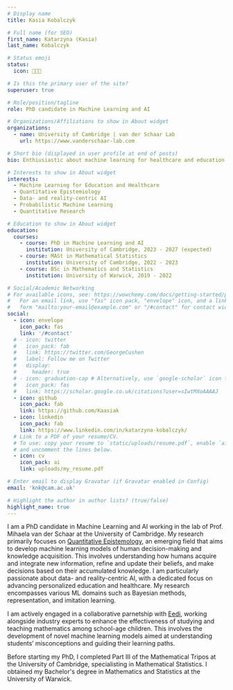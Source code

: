 ```yaml
---
# Display name
title: Kasia Kobalczyk

# Full name (for SEO)
first_name: Katarzyna (Kasia)
last_name: Kobalczyk

# Status emoji
status:
  icon: 👩🏻‍💻

# Is this the primary user of the site?
superuser: true

# Role/position/tagline
role: PhD candidate in Machine Learning and AI

# Organizations/Affiliations to show in About widget
organizations:
  - name: University of Cambridge | van der Schaar Lab
    url: https://www.vanderschaar-lab.com

# Short bio (displayed in user profile at end of posts)
bio: Enthiusiastic about machine learning for healthcare and education. Striving to push forwards the fields quantitative epistemology, online decision-making and human-machine interaction.

# Interests to show in About widget
interests:
  - Machine Learning for Education and Healthcare
  - Quantitative Epistemiology
  - Data- and reality-centric AI
  - Probabilistic Machine Learning
  - Quantitative Research

# Education to show in About widget
education:
  courses:
    - course: PhD in Machine Learning and AI
      institution: University of Cambridge, 2023 - 2027 (expected)
    - course: MASt in Mathematical Statistics
      institution: University of Cambridge, 2022 - 2023
    - course: BSc in Mathematics and Statistics
      institution: University of Warwick, 2019 - 2022

# Social/Academic Networking
# For available icons, see: https://wowchemy.com/docs/getting-started/page-builder/#icons
#   For an email link, use "fas" icon pack, "envelope" icon, and a link in the
#   form "mailto:your-email@example.com" or "/#contact" for contact widget.
social:
  - icon: envelope
    icon_pack: fas
    link: '/#contact'
  # - icon: twitter
  #   icon_pack: fab
  #   link: https://twitter.com/GeorgeCushen
  #   label: Follow me on Twitter
  #   display:
  #     header: true
  # - icon: graduation-cap # Alternatively, use `google-scholar` icon from `ai` icon pack
  #   icon_pack: fas
  #   link: https://scholar.google.co.uk/citations?user=sIwtMXoAAAAJ
  - icon: github
    icon_pack: fab
    link: https://github.com/Kaasiak
  - icon: linkedin
    icon_pack: fab
    link: https://www.linkedin.com/in/katarzyna-kobalczyk/
  # Link to a PDF of your resume/CV.
  # To use: copy your resume to `static/uploads/resume.pdf`, enable `ai` icons in `params.yaml`,
  # and uncomment the lines below.
  - icon: cv
    icon_pack: ai
    link: uploads/my_resume.pdf

# Enter email to display Gravatar (if Gravatar enabled in Config)
email: 'knk@cam.ac.uk'

# Highlight the author in author lists? (true/false)
highlight_name: true
---
```

<!-- I am a PhD candidate in Machine Learning and AI working in the lab of Prof. Mihaela van der Schaar at the University of Cambridge. The primary field of my research resides in the emergent realm of [Quantitative Epistemology](https://www.vanderschaar-lab.com/). The goal of Quantiative Epistemology is to develop machine learning models of decision-making, including how humans acquire and learn from new information, establish and update their beliefs, and act on the basis of their cumulative knowledge. With a primary emphasis on data- and reality- cetnric AI, my research aims at advancing personalised education and healthcare. My work spans multiple areas of ML, including Bayesian methods, representation, and imitation learning. -->

I am a PhD candidate in Machine Learning and AI working in the lab of Prof. Mihaela van der Schaar at the University of Cambridge. My research primarily focuses on [Quantitative Epistemology](https://www.vanderschaar-lab.com/), an emerging field that aims to develop machine learning models of human decision-making and knowledge acquisition. This involves understanding how humans acquire and integrate new information, refine and update their beliefs, and make decisions based on their accumulated knowledge. I am particularly passionate about data- and reality-centric AI, with a dedicated focus on advancing personalized education and healthcare. My research encompasses various ML domains such as Bayesian methods, representation, and imitation learning.

I am actively engaged in a collaborative parnetship with [Eedi](https://eedi.com), working alongside industry experts to enhance the effectiveness of studying and teaching mathematics among school-age children. This involves the development of novel machine learning models aimed at understanding students’ misconceptions and guiding their learning paths.

Before starting my PhD, I completed Part III of the Mathematical Tripos at the University of Cambridge, specialisting in Mathematical Statistics. I obtained my Bachelor's degree in Mathematics and Statistics at the University of Warwick.

<!-- I am actively engaged in a collaborative parnetship with [Eedi](https://eedi.com)—mathematics tuition enterprise. My efforts are directed towards creating and integrating pioneering machine learning solutions into their educational platform. Our common objective is to enhance the effectivness of both studying and teaching mathematics. This can be achieved by facilitating a personalized and intelligent approach that caters to individual learning needs. -->
